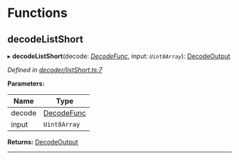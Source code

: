 

# Functions

<a id="decodelistshort"></a>

##  decodeListShort

▸ **decodeListShort**(decode: *[DecodeFunc](_decoder_types_.md#decodefunc)*, input: *`Uint8Array`*): [DecodeOutput](_decoder_types_.md#decodeoutput)

*Defined in [decoder/listShort.ts:7](https://github.com/polkadot-js/common/blob/a358c8b/packages/util-rlp/src/decoder/listShort.ts#L7)*

**Parameters:**

| Name | Type |
| ------ | ------ |
| decode | [DecodeFunc](_decoder_types_.md#decodefunc) |
| input | `Uint8Array` |

**Returns:** [DecodeOutput](_decoder_types_.md#decodeoutput)

___

